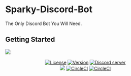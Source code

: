 # Sparky-Discord-Bot
The Only Discord Bot You Will Need.

## Getting Started
<div>
  <div style="margin-left:auto;margin-right:auto;">
    <img src="https://i.imgur.com/4wYz7Y2.png"><br><br>
    <p align="center" style="margin:0;">
      <a href="https://github.com/Anish-Shobith/Sparky-Discord-Bot/blob/master/LICENSE.md"><img src="https://img.shields.io/github/license/Anish-SHobith/Sparky-Discord-Bot.svg?style=for-the-badge&maxAge=300" alt="License"></a>
      <a href="https://github.com/Anish-Shobith/Sparky-Discord-Bot/releases"><img src="https://img.shields.io/github/package-json/v/Anish-Shobith/Sparky-Discord-Bot.svg?label=version&style=for-the-badge&maxAge=300" alt="Version"></a>
      <a href="https://discord.gg/6QJUM7R"><img src="https://img.shields.io/discord/502930687503106068.svg?logo=discord&style=for-the-badge&maxAge=300" alt="Discord server"></a>
    </p>
    <p align="center" style="margin:0;">
      <a href="https://hub.docker.com/r/dougley/wildbeast"><img src="https://img.shields.io/docker/pulls/dougley/wildbeast.svg?style=for-the-badge&maxAge=300"></a>
      <a href="https://circleci.com/gh/TheSharks/WildBeast"><img src="https://img.shields.io/circleci/project/github/TheSharks/WildBeast/master.svg?label=stable&style=for-the-badge&maxAge=300&logo=circleci" alt="CircleCI"></a>
      <a href="https://circleci.com/gh/TheSharks/WildBeast/tree/experimental"><img src="https://img.shields.io/circleci/project/github/TheSharks/WildBeast/experimental.svg?label=experimental&style=for-the-badge&maxAge=300&logo=circleci" alt="CircleCI"></a>
    </p>
  </div>
</div>
